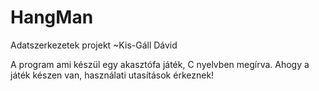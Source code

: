 # HangMan
Adatszerkezetek projekt ~Kis-Gáll Dávid

A program ami készül egy akasztófa játék, C nyelvben megírva.
Ahogy a játék készen van, használati utasítások érkeznek!
